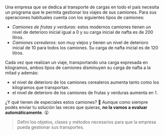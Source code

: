 Una empresa que se dedica al transporte de cargas en todo el país necesita un programa que le permita gestionar los viajes de sus camiones. Para sus operaciones habituales cuenta con los siguientes tipos de camiones:

* _Camiones de frutas y verduras_: estos modernos camiones tienen un nivel de deterioro inicial igual a 0 y su carga inicial de nafta es de 200 litros. 
* _Camiones cerealeros_: son muy viejos y tienen un nivel de deterioro inicial de 10 para todos los camiones. Su carga de nafta inicial es de 120 litros.

Cada vez que realizan un viaje, transportando una carga expresada en kilogramos, ambos tipos de camiones disminuyen su carga de nafta a la mitad y además:

* el nivel de deterioro de los camiones cerealeros aumenta tanto como los kilogramos que transportan.
* el nivel de deterioro de los camiones de frutas y verduras aumenta en 1.

¿Y qué tienen de especiales estos camiones? :thinking: Aunque como siempre podés enviar tu solución las veces que quieras, **no la vamos a evaluar automáticamente**. :open_mouth:

> Definí los objetos, clases y métodos necesarios para que la empresa pueda gestionar sus transportes.

<style>
  .notify-problem-box {
    display: none;
  }
  .submission-results h4::after {
    content: "¡Gracias por enviar tu solución!";
    font-weight: bold;
  }
  .submission-results h4 strong { 
    display: none;
  }
</style>
